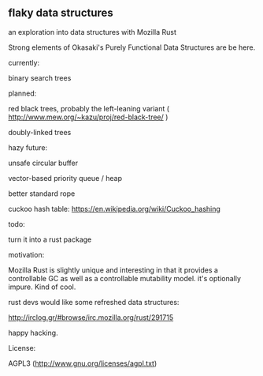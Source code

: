 flaky data structures
---
an exploration into data structures with Mozilla Rust

Strong elements of Okasaki's Purely Functional Data Structures are
be here.

currently: 

binary search trees

planned:

red black trees, probably the left-leaning variant ( http://www.mew.org/~kazu/proj/red-black-tree/ )

doubly-linked trees

hazy future:

unsafe circular buffer

vector-based priority queue / heap

better standard rope

cuckoo hash table: https://en.wikipedia.org/wiki/Cuckoo_hashing

todo:

turn it into a rust package

motivation:

Mozilla Rust is slightly unique and interesting in that it provides a
controllable GC as well as a controllable mutability model. it's optionally 
impure. Kind of cool. 

rust devs would like some refreshed data structures: 

http://irclog.gr/#browse/irc.mozilla.org/rust/291715


happy hacking.



License:

AGPL3 (http://www.gnu.org/licenses/agpl.txt)
